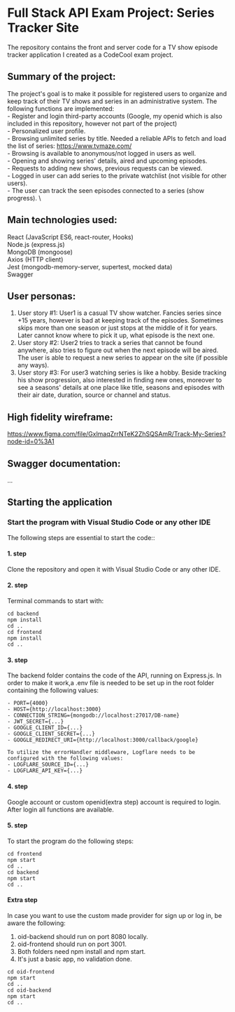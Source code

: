 # Full Stack API Exam Project: Series Tracker Site

The repository contains the front and server code for a TV show episode tracker application I created as a CodeCool exam project.

## Summary of the project:
The project's goal is to make it possible for registered users to organize and keep track of their TV shows and series in an administrative system. The following functions are implemented: \
    - Register and login third-party accounts (Google, my openid which is also included in this repository, however not part of the project) \
    - Personalized user profile. \
    - Browsing unlimited series by title. Needed a reliable APIs to fetch and load the list of series: https://www.tvmaze.com/  \
    - Browsing is available to anonymous/not logged in users as well.  \
    - Opening and showing series' details, aired and upcoming episodes.  \
    - Requests to adding new shows, previous requests can be viewed.  \
    - Logged in user can add series to the private watchlist (not visible for other users).  \
    - The user can track the seen episodes connected to a series (show progress).  \

## Main technologies used:
React (JavaScript ES6, react-router, Hooks) \
Node.js (express.js) \
MongoDB (mongoose) \
Axios (HTTP client) \
Jest (mongodb-memory-server, supertest, mocked data) \
Swagger 

## User personas: 
1. User story #1: User1 is a casual TV show watcher. Fancies series since +15 years, however is bad at keeping track of the episodes. Sometimes skips more than one season or just stops at the middle of it for years. Later cannot know where to pick it up, what episode is the next one.
2. User story #2: User2 tries to track a series that cannot be found anywhere, also tries to figure out when the next episode will be aired. The user is able to request a new series to appear on the site (if possible any ways).
3. User story #3: For user3 watching series is like a hobby. Beside tracking his show progression, also interested in finding new ones, moreover to see a seasons' details at one place like title, seasons and episodes with their air date, duration, source or channel and status.

## High fidelity wireframe:
https://www.figma.com/file/GxlmaqZrrNTeK2ZhSQSAmR/Track-My-Series?node-id=0%3A1

## Swagger documentation:
...

## Starting the application
### Start the program with Visual Studio Code or any other IDE
The following steps are essential to start the code::

#### 1. step
Clone the repository and open it with Visual Studio Code or any other IDE.

#### 2. step
Terminal commands to start with:
```
cd backend
npm install
cd ..
cd frontend
npm install
cd ..
```

#### 3. step
The backend folder contains the code of the API, running on Express.js. In order to make it work,a .env file is needed to be set up in the root folder containing the following values:
```
- PORT={4000}
- HOST={http://localhost:3000}
- CONNECTION_STRING={mongodb://localhost:27017/DB-name}
- JWT_SECRET={...}
- GOOGLE_CLIENT_ID={...}
- GOOGLE_CLIENT_SECRET={...}
- GOOGLE_REDIRECT_URI={http://localhost:3000/callback/google}

To utilize the errorHandler middleware, Logflare needs to be configured with the following values:
- LOGFLARE_SOURCE_ID={...}
- LOGFLARE_API_KEY={...}
```
#### 4. step
Google account or custom openid(extra step) account is required to login. After login all functions are available.

#### 5. step
To start the program do the following steps:
```
cd frontend
npm start
cd ..
cd backend
npm start
cd ..
```

#### Extra step
In case  you want to use the custom made provider for sign up or log in, be aware the following:
1. oid-backend should run on port 8080 locally.
2. oid-frontend should run on port 3001.
3. Both folders need npm install and npm start.
4. It's just a basic app, no validation done.
```
cd oid-frontend
npm start
cd ..
cd oid-backend
npm start
cd ..
```